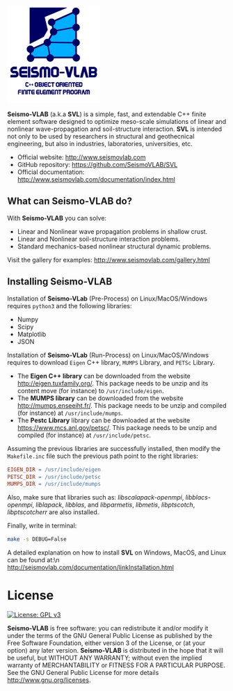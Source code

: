 ![SeismoVLAB Logo](Logo.png)

**Seismo-VLAB** (a.k.a **SVL**) is a simple, fast, and extendable C++ finite element software designed to optimize meso-scale simulations of linear and nonlinear wave-propagation and soil-structure interaction. **SVL** is intended not only to be used by researchers in structural and geothecnical engineering, but also in industries, laboratories, universities, etc.

* Official website: http://www.seismovlab.com
* GitHub repository: https://github.com/SeismoVLAB/SVL
* Official documentation: http://www.seismovlab.com/documentation/index.html

What can Seismo-VLAB do?
------------------------
With **Seismo-VLAB** you can solve:

* Linear and Nonlinear wave propagation problems in shallow crust.
* Linear and Nonlinear soil-structure interaction problems.
* Standard mechanics-based nonlinear structural dynamic problems.

Visit the gallery for examples: http://www.seismovlab.com/gallery.html

Installing Seismo-VLAB
----------------------
Installation of **Seismo-VLab** (Pre-Process) on Linux/MacOS/Windows requires `python3` and the following libraries:

* Numpy
* Scipy
* Matplotlib
* JSON

Installation of **Seismo-VLab** (Run-Process) on Linux/MacOS/Windows requires to download `Eigen` C++ library, `MUMPS` Library, and `PETSc` Library.

* The **Eigen C++ library** can be downloaded from the website http://eigen.tuxfamily.org/. This package needs to be unzip and its content move (for instance) to `/usr/include/eigen`. 
* The **MUMPS library** can be downloaded from the website http://mumps.enseeiht.fr/. This package needs to be unzip and compiled (for instance) at `/usr/include/mumps`.
* The **Pestc Library** library can be downloaded at the website https://www.mcs.anl.gov/petsc/. This package needs to be unzip and compiled (for instance) at `/usr/include/petsc`.

Assuming the previous libraries are successfully installed, then modify the `Makefile.inc` file such the previous path point to the right libraries:

```makefile
EIGEN_DIR = /usr/include/eigen
PETSC_DIR = /usr/include/petsc
MUMPS_DIR = /usr/include/mumps
```

Also, make sure that libraries such as: *libscalapack-openmpi*, *libblacs-openmpi*, *liblapack*, *libblas*, and *libparmetis*, *libmetis*, *libptscotch*, *libptscotcherr* are also installed.

Finally, write in terminal:
```bash
make -s DEBUG=False
```
A detailed explanation on how to install **SVL** on Windows, MacOS, and Linux can be found at:\n
http://seismovlab.com/documentation/linkInstallation.html

License
=======

[![License: GPL v3](https://img.shields.io/badge/License-GPLv3-blue.svg)](https://www.gnu.org/licenses/gpl-3.0)

**Seismo-VLAB** is free software: you can redistribute it and/or modify it under the terms of the GNU General Public License as published by the Free Software Foundation, either version 3 of the License, or (at your option) any later version.
**Seismo-VLAB** is distributed in the hope that it will be useful, but WITHOUT ANY WARRANTY; without even the implied warranty of MERCHANTABILITY or FITNESS FOR A PARTICULAR PURPOSE. See the GNU General Public License for more details http://www.gnu.org/licenses.

<!---
Citation
========
To cite Seismo-VLAB, please use :

Kusanovic Danilo, Seylabi Elnaz, Kottke Albert, and Asimaki Domniki (2020). Seismo-Vlab: A parallel object-oriented platform for reliable nonlinear seismic wave propagation and soil-structure interaction simulation. *Computers and Geotechnics*. [![DOI](https://img.shields.io/badge/DOI-10.1016/j.cma.2009.08.016-green.svg)](https://doi.org/10.1016/j.cma.2009.08.016)

```
@article{Kusanovic2020SeismoVLab,
title   = {Seismo-VLAB: A parallel object-oriented platform for reliable nonlinear seismic wave propagation and soil-structure interaction simulation.},
author  = {Kusanovic Danilo and Seylabi Elnaz and Kottke Albert and Asimaki Domniki},
journal = {To be submitted to Computer Methods in Applied Mechanics and Engineering},
volume  = {},
number  = {},
pages   = {},
year    = {2020},
issn    = {},
doi     = {},
url     = {}
}
```

Kusanovic Danilo, Seylabi Elnaz, and Asimaki Domniki (2021). Seismo-VLAB: A parallel C++ finite element software for structural and soil mechanics. *The Journal of Open Source Software*. [![DOI](https://img.shields.io/badge/DOI-10.1016/j.cma.2009.08.016-green.svg)](https://doi.org/10.1016/j.cma.2009.08.016)

```
@article{Kusanovic2021SeismoVLab,
title   = {Seismo-VLAB: A parallel C++ finite element software for structural and soil mechanics.},
author  = {Kusanovic Danilo and Seylabi Elnaz and Asimaki Domniki},
journal = {To be submitted to SoftwareX},
volume  = {},
number  = {},
pages   = {},
year    = {2021},
issn    = {},
doi     = {},
url     = {}
}
```
--->
